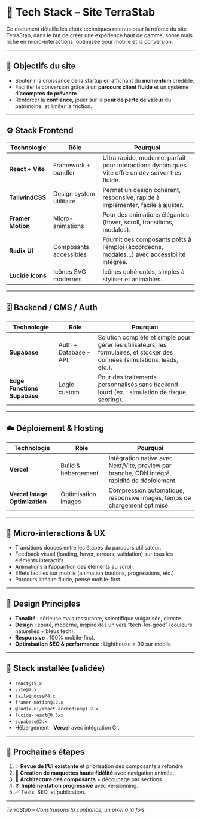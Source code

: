 # 🧱 Tech Stack – Site TerraStab

Ce document détaille les choix techniques retenus pour la refonte du site TerraStab, dans le but de créer une expérience haut de gamme, sobre mais riche en micro-interactions, optimisée pour mobile et la conversion.

---

## 🎯 Objectifs du site

- Soutenir la croissance de la startup en affichant du **momentum** crédible.
- Faciliter la conversion grâce à un **parcours client fluide** et un système d’**acomptes de prévente**.
- Renforcer la **confiance**, jouer sur la **peur de perte de valeur** du patrimoine, et limiter la friction.

---

## ⚙️ Stack Frontend

| Technologie | Rôle | Pourquoi |
|-------------|------|----------|
| **React** + **Vite** | Framework + bundler | Ultra rapide, moderne, parfait pour interactions dynamiques. Vite offre un dev server très fluide. |
| **TailwindCSS** | Design system utilitaire | Permet un design cohérent, responsive, rapide à implémenter, facile à ajuster. |
| **Framer Motion** | Micro-animations | Pour des animations élégantes (hover, scroll, transitions, modales). |
| **Radix UI** | Composants accessibles | Fournit des composants prêts à l’emploi (accordéons, modales…) avec accessibilité intégrée. |
| **Lucide Icons** | Icônes SVG modernes | Icônes cohérentes, simples à styliser et animables. |

---

## 🗄️ Backend / CMS / Auth

| Technologie | Rôle | Pourquoi |
|-------------|------|----------|
| **Supabase** | Auth + Database + API | Solution complète et simple pour gérer les utilisateurs, les formulaires, et stocker des données (simulations, leads, etc.). |
| **Edge Functions Supabase** | Logic custom | Pour des traitements personnalisés sans backend lourd (ex. : simulation de risque, scoring). |

---

## ☁️ Déploiement & Hosting

| Technologie | Rôle | Pourquoi |
|-------------|------|----------|
| **Vercel** | Build & hébergement | Intégration native avec Next/Vite, preview par branche, CDN intégré, rapidité de déploiement. |
| **Vercel Image Optimization** | Optimisation images | Compression automatique, responsive images, temps de chargement optimisé. |

---

## 🧠 Micro-interactions & UX

- Transitions douces entre les étapes du parcours utilisateur.
- Feedback visuel (loading, hover, erreurs, validation) sur tous les éléments interactifs.
- Animations à l’apparition des éléments au scroll.
- Effets tactiles sur mobile (animation boutons, progressions, etc.).
- Parcours linéaire fluide, pensé mobile-first.

---

## 📱 Design Principles

- **Tonalité** : sérieuse mais rassurante, scientifique vulgarisée, directe.
- **Design** : épuré, moderne, inspiré des univers “tech-for-good” (couleurs naturelles + bleus tech).
- **Responsive** : 100% mobile-first.
- **Optimisation SEO & performance** : Lighthouse > 90 sur mobile.

---

## 🔧 Stack installée (validée)

- `react@19.x`
- `vite@7.x`
- `tailwindcss@4.x`
- `framer-motion@12.x`
- `@radix-ui/react-accordion@1.2.x`
- `lucide-react@0.5xx`
- `supabase@2.x`
- Hébergement : **Vercel** avec intégration Git

---

## 🚀 Prochaines étapes

1. 💡 **Revue de l’UI existante** et priorisation des composants à refondre.
2. 🎨 **Création de maquettes haute fidélité** avec navigation animée.
3. 🧱 **Architecture des composants** + découpage par sections.
4. ⚙️ **Implémentation progressive** avec versionning.
5. ✅ Tests, SEO, et publication.

---

_TerraStab – Construisons la confiance, un pixel à la fois._